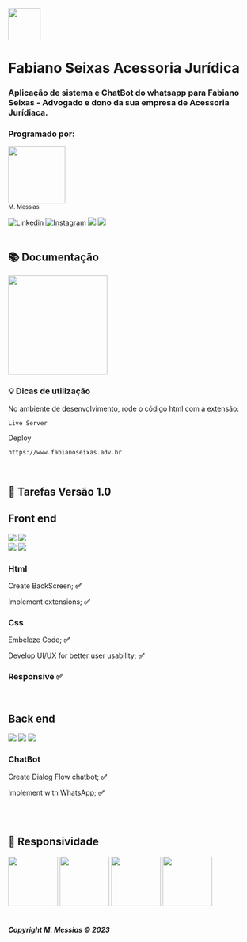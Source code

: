 


<div>
<img src="https://user-images.githubusercontent.com/78608382/229305387-c50add30-8943-4bbb-955d-5ed1513b1c31.png" height=65>
</div>

# Fabiano Seixas Acessoria Jurídica

### Aplicação de sistema e ChatBot do whatsapp para Fabiano Seixas - Advogado e dono da sua empresa de Acessoria Jurídiaca.


### Programado por:

<img src="https://avatars.githubusercontent.com/u/78608382?s=400&u=d5e5ae4607ca9a1589bbf68dd8d0ecac5d9e6945&v=4" width=115><br><sub>M. Messias</sub>
<br/>
<div>
 <a href="https://www.linkedin.com/in/mmessiasdev/" target="_blank" rel="noopener"><img src="https://img.shields.io/badge/linkedin-20232A?style=for-the-badge&logo=linkedin" alt="Linkedin"></a>
  <a href="https://www.linkedin.com/in/mmessiasdev/" target="_blank" rel="noopener"><img src="https://img.shields.io/badge/Instagram-20232A?style=for-the-badge&logo=instagram" alt="Instagram"></a>
  <a href="http://api.whatsapp.com/send?phone=5577991057040" target="_blank"><img src="https://img.shields.io/badge/WhatsApp-20232A?style=for-the-badge&logo=whatsapp"></a>
  <a href="https://www.youtube.com/channel/UCHSrdW4QVmr-CjVW3KP2FAw" target="_blank"><img src="https://img.shields.io/badge/YouTube-20232A?style=for-the-badge&logo=youtube"></a>
</div>

<br/>

## 📚 Documentação

<div>
  <img src="https://user-images.githubusercontent.com/78608382/229304564-a7ace74e-d2bf-43b8-961d-7c1889a7aab9.gif" height=200>
</div>

### 💡 Dicas de utilização

No ambiente de desenvolvimento, rode o código html com a extensão:

```
Live Server
```

Deploy
```
https://www.fabianoseixas.adv.br
```


<br/>

## 📝 Tarefas Versão 1.0

## Front end
<div>
<img src="https://img.shields.io/badge/HTML-20232A?style=flat-square&logo=&color=blue&logoColor=white"> 
<img src="https://img.shields.io/badge/CSS-20232A?style=flat-square&logo=&color=blue&logoColor=white"> 
<BR/>
<img src="https://img.shields.io/badge/UOL Deploy-20232A?style=flat-square&logo=&color=blue&logoColor=white"> 
<img src="https://img.shields.io/badge/Post Submit-20232A?style=flat-square&logo=&color=blue&logoColor=white"> 
<div/>


### Html

Create BackScreen; **✅**

Implement extensions; **✅**

### Css

Embeleze Code; **✅**

Develop UI/UX for better user usability; **✅**

### Responsive ✅

<br/>

## Back end

<div>
<img src="https://img.shields.io/badge/DialogFlow-20232A?style=flat-square&logo=dialogflow&color=blue&logoColor=white"> 
<img src="https://img.shields.io/badge/FireBase-20232A?style=flat-square&logo=firebase&color=blue&logoColor=white">
<img src="https://img.shields.io/badge/WhatsApp Api-20232A?style=flat-square&logo=WhatsApp&color=blue&logoColor=white">  
<div/>

### ChatBot
Create Dialog Flow chatbot; **✅**

Implement with WhatsApp; **✅**


<br/>

<br/>

## 📲 Responsividade
<img src="https://user-images.githubusercontent.com/78608382/229304873-356453c1-984a-44b2-993b-e4c062eda159.png" height=100>
<img src="https://user-images.githubusercontent.com/78608382/229304889-aa0504f6-564a-48ef-8618-d04b5d4049d0.png" height=100>
<img src="https://user-images.githubusercontent.com/78608382/229304922-6cc15586-5ab2-44f5-ab78-747800104fae.png" height=100>
<img src="https://user-images.githubusercontent.com/78608382/229304896-fb32fd05-bdd0-4b60-b648-47e048978f7f.png" height=100>

<br/> 
<br/>

###### **Copyright M. Messias © 2023**
